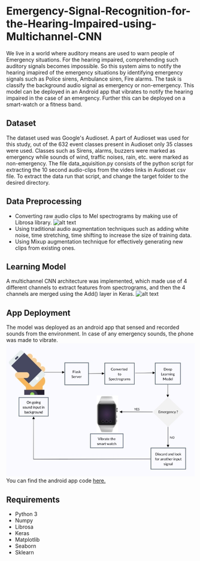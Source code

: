 # Emergency-Signal-Recognition-for-the-Hearing-Impaired-using-Multichannel-CNN

We live in a world where auditory means are used to warn people of Emergency situations. For the hearing impaired, comprehending such auditory signals becomes impossible. So this system aims to notify the hearing imapired of the emergency situations by identifying emergency signals such as Police sirens, Ambulance siren, Fire alarms. The task is classify the background audio signal as emergency or non-emergency. This model can be deployed in an Android app that vibrates to notify the hearing impaired in the case of an emergency. Further this can be deployed on a smart-watch or a fitness band.

## Dataset

The dataset used was Google's Audioset. A part of Audioset was used for this study, out of the 632 event classes present in Audioset only 35 classes were used. Classes such as Sirens, alarms, buzzers were marked as emergency while sounds of wind, traffic noises, rain, etc. were marked as non-emergency. The file data_aquisition.py consists of the python script for extracting the 10 second audio-clips from the video links in Audioset csv file. To extract the data run that script, and change the target folder to the desired directory. 

## Data Preprocessing 

- Converting raw audio clips to Mel spectrograms by making use of Librosa library.
![alt text](https://github.com/paddy-03/Emergency-Signal-Recognition-for-the-Hearing-Impaired-using-Multichannel-CNN/blob/master/original.png)
- Using traditional audio augmentation techniques such as adding white noise, time stretching, time shifting to increase the size of training data.
- Using Mixup augmentation technique for effectively generating new clips from existing ones.

## Learning Model

A multichannel CNN architecture was implemented, which made use of 4 different channels to extract features from spectrograms, and then the 4 channels are merged using the Add() layer in Keras. 
![alt text](https://github.com/paddy-03/Emergency-Signal-Recognition-for-the-Hearing-Impaired-using-Multichannel-CNN/blob/master/architecture3.png)

## App Deployment

The model was deployed as an android app that sensed and recorded sounds from the environment. In case of any emergency sounds, the phone was made to vibrate.
</br>
![alt text](https://github.com/rshivam08/Emergency-Signal-Recognition-for-the-Hearing-Impaired-using-Multichannel-CNN/blob/master/android_deployment.png)
You can find the android app code <a href="https://github.com/rshivam08/Deaf-Assistant"> here. </a>

## Requirements

- Python 3
- Numpy 
- Librosa
- Keras
- Matplotlib
- Seaborn
- Sklearn
